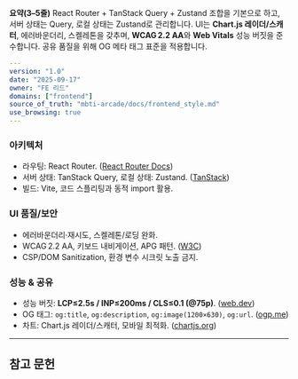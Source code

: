 ﻿**요약(3–5줄)**
React Router + TanStack Query + Zustand 조합을 기본으로 하고, 서버 상태는 Query, 로컬 상태는 Zustand로 관리합니다. UI는 **Chart.js 레이더/스캐터**, 에러바운더리, 스켈레톤을 갖추며, **WCAG 2.2 AA**와 **Web Vitals** 성능 버짓을 준수합니다. 공유 품질을 위해 OG 메타 태그 표준을 적용합니다.

```yaml
---
version: "1.0"
date: "2025-09-17"
owner: "FE 리드"
domains: ["frontend"]
source_of_truth: "mbti-arcade/docs/frontend_style.md"
use_browsing: true
---
```

### 아키텍처

* 라우팅: React Router. ([React Router Docs][1])
* 서버 상태: TanStack Query, 로컬 상태: Zustand. ([TanStack][2])
* 빌드: Vite, 코드 스플리팅과 동적 import 활용.

### UI 품질/보안

* 에러바운더리·재시도, 스켈레톤/로딩 완화.
* WCAG 2.2 AA, 키보드 내비게이션, APG 패턴. ([W3C][3])
* CSP/DOM Sanitization, 환경 변수 시크릿 노출 금지.

### 성능 & 공유

* 성능 버짓: **LCP≤2.5s / INP≤200ms / CLS≤0.1 (@75p)**. ([web.dev][4])
* OG 태그: `og:title`, `og:description`, `og:image(1200×630)`, `og:url`. ([ogp.me][5])
* 차트: Chart.js 레이더/스캐터, 모바일 최적화. ([chartjs.org][6])

---

## 참고 문헌

[1]: https://reactrouter.com/ "React Router Official Documentation"  
[2]: https://tanstack.com/query/latest/docs/framework/react/overview "TanStack Query React Docs"  
[3]: https://www.w3.org/TR/WCAG22/ "Web Content Accessibility Guidelines (WCAG) 2.2"  
[4]: https://web.dev/articles/vitals "Web Vitals | Articles"  
[5]: https://ogp.me/ "The Open Graph protocol"  
[6]: https://www.chartjs.org/docs/latest/charts/radar.html "Radar Chart"
